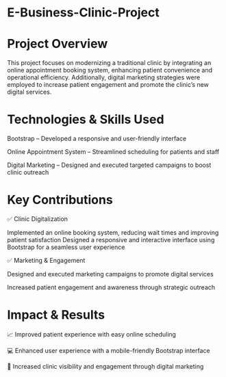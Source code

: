 # E-Business-Clinic-Project

# Project Overview
This project focuses on modernizing a traditional clinic by integrating an online appointment booking system, enhancing patient convenience and operational efficiency. Additionally, digital marketing strategies were employed to increase patient engagement and promote the clinic’s new digital services.

# Technologies & Skills Used
Bootstrap – Developed a responsive and user-friendly interface

Online Appointment System – Streamlined scheduling for patients and staff

Digital Marketing – Designed and executed targeted campaigns to boost clinic outreach
# Key Contributions
✅ Clinic Digitalization

Implemented an online booking system, reducing wait times and improving patient satisfaction
Designed a responsive and interactive interface using Bootstrap for a seamless user experience

✅ Marketing & Engagement

Designed and executed marketing campaigns to promote digital services

Increased patient engagement and awareness through strategic outreach

# Impact & Results
📈 Improved patient experience with easy online scheduling

💻 Enhanced user experience with a mobile-friendly Bootstrap interface

📢 Increased clinic visibility and engagement through digital marketing

